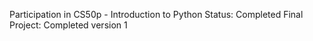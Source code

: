 Participation in CS50p - Introduction to Python
Status: Completed
Final Project: Completed version 1

